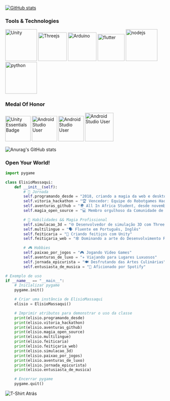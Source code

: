 [![GitHub stats](https://github-readme-stats.vercel.app/api?username=elisioMassaqui&show_icons=true&hide=&count_private=true&title_color=6f42c1&text_color=6f42c1&icon_color=6f42c1&bg_color=ffff00&hide_border=true&show_icons=true)](https://github.com/elisioMassaqui)

### Tools & Technologies

<img src="https://github.com/elisioMassaqui/elisioMassaqui/raw/main/vtzpl5c9yd181.png" alt="Unity" width="100" height="100"> <img src="https://github.com/elisioMassaqui/elisioMassaqui/blob/main/Three.js_Icon.svg.png" alt="Threejs" width="90" height="90">
<img src="https://github.com/elisioMassaqui/elisioMassaqui/raw/main/Antu_arduino-icon-small.svg.png" alt="Arduino" width="90" height="90">
 <img src="https://github.com/elisioMassaqui/elisioMassaqui/blob/main/flutter_logo_470e9f7491.png" alt="flutter" width="85" height="85">
 <img src="https://github.com/elisioMassaqui/elisioMassaqui/blob/main/nodejs.png" alt="nodejs" width="100" height="100">
 <img src="https://github.com/elisioMassaqui/elisioMassaqui/blob/main/py.png" alt="python" width="100" height="100">
 

 ### Medal Of Honor

<div>
  <img src="https://github.com/elisioMassaqui/elisioMassaqui/raw/main/unity-essentials-pathway.png" alt="Unity Essentials Badge" width="80" height="80">
 <img src="https://github.com/elisioMassaqui/elisioMassaqui/blob/main/unity-junior-programmer%20(1).png" alt="Android Studio User" width="80" height="80">
  <img src="https://github.com/elisioMassaqui/elisioMassaqui/raw/main/badgeAndroidStudioUser.svg" alt="Android Studio User" width="80" height="80">
  <img src="https://github.com/elisioMassaqui/elisioMassaqui/blob/main/all-in-open-source-contributor%20(1).png" alt="Android Studio User" width="90" height="90">
</div>

![Anurag's GitHub stats](https://github-readme-stats.vercel.app/api?username=elisioMassaqui&show_icons=true&theme=dark)



<h3>Open Your World!</h3>

```python
import pygame

class ElisioMassaqui:
    def __init__(self):
        # 🚀 Jornada
        self.programando_desde = "2018, criando a magia da web e desktop ✨"
        self.vitoria_hackathon = "🏆 Vencedor: Equipe do Robotgames Hackathon, 2º lugar em 2023"
        self.aventuras_github = "🌍 All In Africa Student, desde novembro de 2023"
        self.magia_open_source = "💻 Membro orgulhoso da Comunidade de Código Aberto de Angola"

        # 🚀 Habilidades && Magia Profissional
        self.simulacao_3d = "🌐 Desenvolvedor de simulação 3D com Three.js"
        self.multilingue = "🗣 Fluente em Português, Inglês"
        self.feiticaria = "🔮 Criando feitiços com Unity"
        self.feitiçaria_web = "🕸 Dominando a arte do Desenvolvimento Front-End"

        # 🎮 Hobbies
        self.paixao_por_jogos = "🎮 Jogando Video Games"
        self.aventuras_de_luxo = "✈️ Viajando para Lugares Luxuosos"
        self.jornada_epicurista = "🍽 Desfrutando das Artes Culinárias"
        self.entusiasta_de_musica = "🎵 Aficionado por Spotify"

# Exemplo de uso
if __name__ == "__main__":
    # Inicializar pygame
    pygame.init()

    # Criar uma instância de ElisioMassaqui
    elisio = ElisioMassaqui()

    # Imprimir atributos para demonstrar o uso da classe
    print(elisio.programando_desde)
    print(elisio.vitoria_hackathon)
    print(elisio.aventuras_github)
    print(elisio.magia_open_source)
    print(elisio.multilingue)
    print(elisio.feiticaria)
    print(elisio.feitiçaria_web)
    print(elisio.simulacao_3d)
    print(elisio.paixao_por_jogos)
    print(elisio.aventuras_de_luxo)
    print(elisio.jornada_epicurista)
    print(elisio.entusiasta_de_musica)

    # Encerrar pygame
    pygame.quit()

```

![T-Shirt Atrás](https://github.com/elisioMassaqui/elisioMassaqui/raw/main/t%20shirt%20atr%C3%A1s.png)

<!---
elisioMassaqui/elisioMassaqui is a ✨ special ✨ repository because its `README.md` (this file) appears on your GitHub profile.
You can click the Preview link to take a look at your changes.
--->
